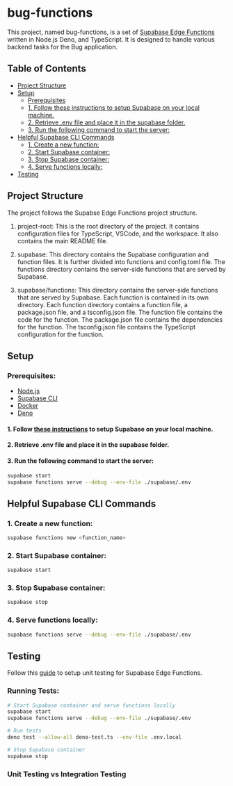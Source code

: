 # bug-functions

This project, named bug-functions, is a set of [Supabase Edge Functions](https://supabase.com/docs/guides/functions) written in Node.js Deno, and TypeScript. It is designed to handle various backend tasks for the Bug application.

## Table of Contents

- [Project Structure](#project-structure)
- [Setup](#setup)
  - [Prerequisites](#prerequisites)
  - [1. Follow these instructions to setup Supabase on your local machine.](#1-follow-these-instructions-to-setup-supabase-on-your-local-machine)
  - [2. Retrieve .env file and place it in the supabase folder.](#2-retrieve-env-file-and-place-it-in-the-supabase-folder)
  - [3. Run the following command to start the server:](#3-run-the-following-command-to-start-the-server)
- [Helpful Supabase CLI Commands](#helpful-supabase-cli-commands)
  - [1. Create a new function:](#1-create-a-new-function)
  - [2. Start Supabase container:](#2-start-supabase-container)
  - [3. Stop Supabase container:](#3-stop-supabase-container)
  - [4. Serve functions locally:](#4-serve-functions-locally)
- [Testing](#testing)

## Project Structure

The project follows the Supabse Edge Functions project structure. 

1. project-root: This is the root directory of the project. It contains configuration files for TypeScript, VSCode, and the workspace. It also contains the main README file.

2. supabase: This directory contains the Supabase configuration and function files. It is further divided into functions and config.toml file. The functions directory contains the server-side functions that are served by Supabase.

3. supabase/functions: This directory contains the server-side functions that are served by Supabase. Each function is contained in its own directory. Each function directory contains a function file, a package.json file, and a tsconfig.json file. The function file contains the code for the function. The package.json file contains the dependencies for the function. The tsconfig.json file contains the TypeScript configuration for the function.


## Setup

### Prerequisites:

- [Node.js](https://nodejs.org/en/download/)
- [Supabase CLI](https://supabase.com/docs/guides/cli)
- [Docker](https://docs.docker.com/get-docker/)
- [Deno](https://deno.land/manual/getting_started/installation)

#### 1. Follow [these instructions](https://supabase.com/docs/guides/functions/quickstart) to setup Supabase on your local machine.

#### 2. Retrieve .env file and place it in the supabase folder.

#### 3. Run the following command to start the server:

```bash
supabase start
supabase functions serve --debug --env-file ./supabase/.env
```

## Helpful Supabase CLI Commands

### 1. Create a new function:

```bash
supabase functions new <function_name>
```

### 2. Start Supabase container:

```bash
supabase start
```

### 3. Stop Supabase container:

```bash
supabase stop
```

### 4. Serve functions locally:

```bash
supabase functions serve --debug --env-file ./supabase/.env
```

## Testing

Follow this [guide](https://supabase.com/docs/guides/functions/unit-test) to setup unit testing for Supabase Edge Functions.

### Running Tests:

```bash
# Start Supabase container and serve functions locally
supabase start
supabase functions serve --debug --env-file ./supabase/.env

# Run tests
deno test --allow-all deno-test.ts --env-file .env.local

# Stop Supabase container
supabase stop
```

### Unit Testing vs Integration Testing
